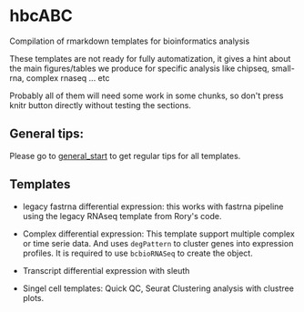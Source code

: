 # hbcABC

Compilation of rmarkdown templates for bioinformatics analysis

These templates are not ready for fully automatization,
it gives a hint about the main figures/tables we produce
for specific analysis like chipseq, small-rna, complex rnaseq ... etc

Probably all of them will need some work in some chunks, so don't 
press knitr button directly without testing the sections.

## General tips:

Please go to [general_start](http://htmlpreview.github.com/?https://github.com/naumenko-sa/hbcABC/blob/master/docs/articles/general_start.html) to get regular tips for all templates.

## Templates

* legacy fastrna differential expression: this works with fastrna pipeline using the legacy RNAseq template from Rory's code.

* Complex differential expression: This template support multiple complex or
time serie data. And uses `degPattern` to cluster genes into expression
profiles. It is required to use `bcbioRNASeq` to create the object.

* Transcript differential expression with sleuth

* Singel cell templates: Quick QC, Seurat Clustering analysis with clustree plots.
